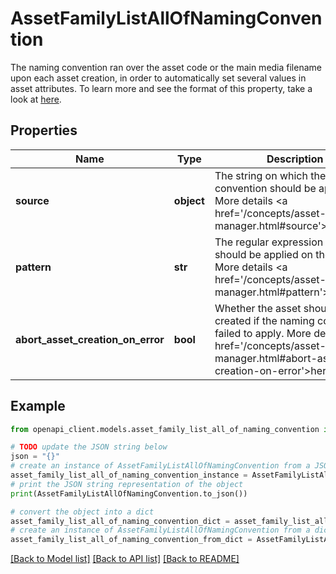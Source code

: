 # AssetFamilyListAllOfNamingConvention

The naming convention ran over the asset code or the main media filename upon each asset creation, in order to automatically set several values in asset attributes. To learn more and see the format of this property, take a look at <a href='/concepts/asset-manager.html#focus-on-the-naming-convention'>here</a>.

## Properties

Name | Type | Description | Notes
------------ | ------------- | ------------- | -------------
**source** | **object** | The string on which the naming convention should be applied. More details &lt;a href&#x3D;&#39;/concepts/asset-manager.html#source&#39;&gt;here&lt;/a&gt;. | [optional] 
**pattern** | **str** | The regular expression that should be applied on the source. More details &lt;a href&#x3D;&#39;/concepts/asset-manager.html#pattern&#39;&gt;here&lt;/a&gt;. | [optional] 
**abort_asset_creation_on_error** | **bool** | Whether the asset should be created if the naming convention failed to apply. More details &lt;a href&#x3D;&#39;/concepts/asset-manager.html#abort-asset-creation-on-error&#39;&gt;here&lt;/a&gt;. | [optional] 

## Example

```python
from openapi_client.models.asset_family_list_all_of_naming_convention import AssetFamilyListAllOfNamingConvention

# TODO update the JSON string below
json = "{}"
# create an instance of AssetFamilyListAllOfNamingConvention from a JSON string
asset_family_list_all_of_naming_convention_instance = AssetFamilyListAllOfNamingConvention.from_json(json)
# print the JSON string representation of the object
print(AssetFamilyListAllOfNamingConvention.to_json())

# convert the object into a dict
asset_family_list_all_of_naming_convention_dict = asset_family_list_all_of_naming_convention_instance.to_dict()
# create an instance of AssetFamilyListAllOfNamingConvention from a dict
asset_family_list_all_of_naming_convention_from_dict = AssetFamilyListAllOfNamingConvention.from_dict(asset_family_list_all_of_naming_convention_dict)
```
[[Back to Model list]](../README.md#documentation-for-models) [[Back to API list]](../README.md#documentation-for-api-endpoints) [[Back to README]](../README.md)


